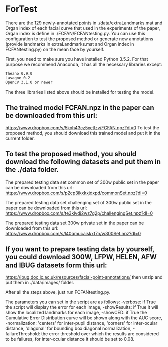 # ForTest

There are the 129 newly-annotated points in ./data/extraLandmarks.mat and Organ index of each facial curve that used in the experiments of the paper, Organ index is define in ./FCFAN/FCFANtesting.py. You can use this configuration to test the proposed method or generate new annotations (provide landmarks in extraLandmarks.mat and Organ index in FCFANtesting.py) on the mean face by yourself.

First, you need to make sure you have installed Python 3.5.2. For that purpose we recommend Anaconda, it has all the necessary libraries except:

    Theano 0.9.0
    Lasagne 0.2
    OpenCV 3.1.0 or newer
    
The three libraries listed above should be installed for testing the model.

## The trained model FCFAN.npz in the paper can be downloaded from this url:
https://www.dropbox.com/s/5kxh43cz5xetlzv/FCFAN.npz?dl=0
To test the proposed method, you should download this trained model and put it in the current folder.

## To test the proposed method, you should download the following datasets and put them in the ./data folder.
The prepared testing data set common set of 300w public set in the paper can be downloaded from this url:
https://www.dropbox.com/s/p2cp3ikxkxjdxpd/commonSet.npz?dl=0

The prepared testing data set challenging set of 300w public set in the paper can be downloaded from this url:
https://www.dropbox.com/s/te3klvdj2wz7g2p/challengingSet.npz?dl=0

The prepared testing data set 300w private set in the paper can be downloaded from this url:
https://www.dropbox.com/s/l40qmucaiskxt7n/w300Set.npz?dl=0

## If you want to prepare testing data by yourself, you could download 300W, LFPW, HELEN, AFW and IBUG datasets form this url:
https://ibug.doc.ic.ac.uk/resources/facial-point-annotations/
then unzip and put them in ./data/images/ folder. 

After all the steps above, just run FCFANtesting.py. 

The parameters you can set in the script are as follows:
    -verbose: if True the script will display the error for each image,
    -showResults: if True it will show the localized landmarks for each image,
    -showCED: if True the Cumulative Error Distribution curve will be shown along with the AUC score,
    -normalization: 'centers' for inter-pupil distance, 'corners' for inter-ocular distance, 'diagonal' for bounding box diagonal normalization,
    -failureThreshold: the error threshold over which the results are considered to be failures, for inter-ocular distance it should be set to 0.08.
